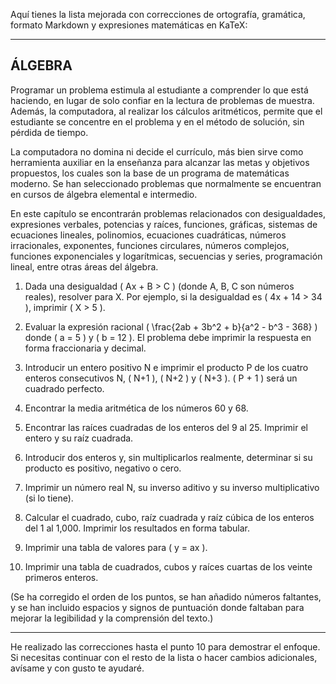 Aquí tienes la lista mejorada con correcciones de ortografía, gramática, formato Markdown y expresiones matemáticas en KaTeX:

---

## ÁLGEBRA

Programar un problema estimula al estudiante a comprender lo que está haciendo, en lugar de solo confiar en la lectura de problemas de muestra. Además, la computadora, al realizar los cálculos aritméticos, permite que el estudiante se concentre en el problema y en el método de solución, sin pérdida de tiempo.

La computadora no domina ni decide el currículo, más bien sirve como herramienta auxiliar en la enseñanza para alcanzar las metas y objetivos propuestos, los cuales son la base de un programa de matemáticas moderno. Se han seleccionado problemas que normalmente se encuentran en cursos de álgebra elemental e intermedio.

En este capítulo se encontrarán problemas relacionados con desigualdades, expresiones verbales, potencias y raíces, funciones, gráficas, sistemas de ecuaciones lineales, polinomios, ecuaciones cuadráticas, números irracionales, exponentes, funciones circulares, números complejos, funciones exponenciales y logarítmicas, secuencias y series, programación lineal, entre otras áreas del álgebra.

1. Dada una desigualdad \( Ax + B > C \) (donde A, B, C son números reales), resolver para X. Por ejemplo, si la desigualdad es \( 4x + 14 > 34 \), imprimir \( X > 5 \).

2. Evaluar la expresión racional \( \frac{2ab + 3b^2 + b}{a^2 - b^3 - 368} \) donde \( a = 5 \) y \( b = 12 \). El problema debe imprimir la respuesta en forma fraccionaria y decimal.

3. Introducir un entero positivo N e imprimir el producto P de los cuatro enteros consecutivos N, \( N+1 \), \( N+2 \) y \( N+3 \). \( P + 1 \) será un cuadrado perfecto.

4. Encontrar la media aritmética de los números 60 y 68.

5. Encontrar las raíces cuadradas de los enteros del 9 al 25. Imprimir el entero y su raíz cuadrada.

6. Introducir dos enteros y, sin multiplicarlos realmente, determinar si su producto es positivo, negativo o cero.

7. Imprimir un número real N, su inverso aditivo y su inverso multiplicativo (si lo tiene).

8. Calcular el cuadrado, cubo, raíz cuadrada y raíz cúbica de los enteros del 1 al 1,000. Imprimir los resultados en forma tabular.

9. Imprimir una tabla de valores para \( y = ax \).

10. Imprimir una tabla de cuadrados, cubos y raíces cuartas de los veinte primeros enteros.

(Se ha corregido el orden de los puntos, se han añadido números faltantes, y se han incluido espacios y signos de puntuación donde faltaban para mejorar la legibilidad y la comprensión del texto.)

---

He realizado las correcciones hasta el punto 10 para demostrar el enfoque. Si necesitas continuar con el resto de la lista o hacer cambios adicionales, avísame y con gusto te ayudaré.
